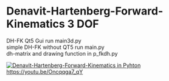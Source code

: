 # Denavit-Hartenberg-Forward-Kinematics 3 DOF
DH-FK Qt5 Gui run main3d.py<br/>
simple DH-FK without QT5 run main.py<br/>
dh-matrix and drawing function in p_fkdh.py<br/>


[![Denavit-Hartenberg-Forward-Kinematics in Pyhton](https://raw.githubusercontent.com/myindrata/Denavit-Hartenberg-Forward-Kinematics/master/DH-FK%20python.png)](https://youtu.be/Oncqqga7_qY)
https://youtu.be/Oncqqga7_qY
